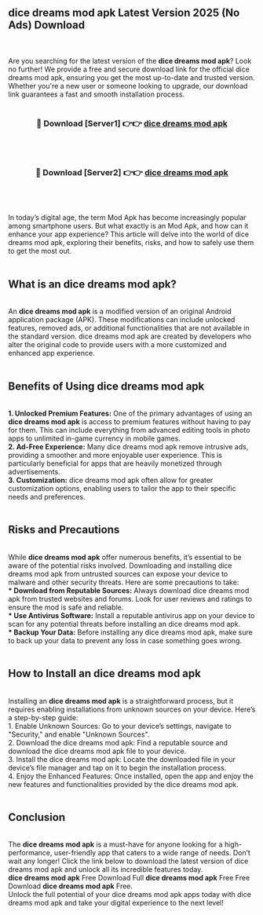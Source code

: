 ## dice dreams mod apk Latest Version 2025 (No Ads) Download
<br><br>
Are you searching for the latest version of the <strong>dice dreams mod apk</strong>? Look no further! We provide a free and secure download link for the official dice dreams mod apk, ensuring you get the most up-to-date and trusted version. Whether you're a new user or someone looking to upgrade, our download link guarantees a fast and smooth installation process.
<br>
<br>
<div align="center">
<h3>🔴 Download [Server1] 👉👉 <a href="https://modyolo.store/dice_dreams_mod_apk">dice dreams mod apk</a></h3><br>
<br>
<h3>🔴 Download [Server2] 👉👉 <a href="https://modyolo.store/dice_dreams_mod_apk">dice dreams mod apk</a></h3><br>
</div>
<br>
<br>
In today’s digital age, the term Mod Apk has become increasingly popular among smartphone users. But what exactly is an Mod Apk, and how can it enhance your app experience? This article will delve into the world of dice dreams mod apk, exploring their benefits, risks, and how to safely use them to get the most out.
<br>
<br>
<h2>What is an dice dreams mod apk?</h2>
<br>
An <strong>dice dreams mod apk</strong> is a modified version of an original Android application package (APK). These modifications can include unlocked features, removed ads, or additional functionalities that are not available in the standard version. dice dreams mod apk are created by developers who alter the original code to provide users with a more customized and enhanced app experience.
<br>
<br>
<h2>Benefits of Using dice dreams mod apk</h2>
<br>
<strong> 1. Unlocked Premium Features:</strong> One of the primary advantages of using an <strong>dice dreams mod apk</strong> is access to premium features without having to pay for them. This can include everything from advanced editing tools in photo apps to unlimited in-game currency in mobile games.
<br>
<strong> 2. Ad-Free Experience:</strong> Many dice dreams mod apk remove intrusive ads, providing a smoother and more enjoyable user experience. This is particularly beneficial for apps that are heavily monetized through advertisements.
<br>
<strong> 3. Customization:</strong> dice dreams mod apk often allow for greater customization options, enabling users to tailor the app to their specific needs and preferences.
<br>
<br>
<h2>Risks and Precautions</h2>
<br>
While <strong>dice dreams mod apk</strong> offer numerous benefits, it’s essential to be aware of the potential risks involved. Downloading and installing dice dreams mod apk from untrusted sources can expose your device to malware and other security threats. Here are some precautions to take:
<br>
<strong> * Download from Reputable Sources:</strong> Always download dice dreams mod apk from trusted websites and forums. Look for user reviews and ratings to ensure the mod is safe and reliable.
<br>
<strong> * Use Antivirus Software:</strong> Install a reputable antivirus app on your device to scan for any potential threats before installing an dice dreams mod apk.
<br>
<strong> * Backup Your Data:</strong> Before installing any dice dreams mod apk, make sure to back up your data to prevent any loss in case something goes wrong.
<br>
<br>
<h2>How to Install an dice dreams mod apk</h2>
<br>
Installing an <strong>dice dreams mod apk</strong> is a straightforward process, but it requires enabling installations from unknown sources on your device. Here’s a step-by-step guide:
<br>
 1. Enable Unknown Sources: Go to your device’s settings, navigate to "Security," and enable "Unknown Sources".
<br>
 2. Download the dice dreams mod apk: Find a reputable source and download the dice dreams mod apk file to your device.
<br>
 3. Install the dice dreams mod apk: Locate the downloaded file in your device’s file manager and tap on it to begin the installation process.
<br>
 4. Enjoy the Enhanced Features: Once installed, open the app and enjoy the new features and functionalities provided by the dice dreams mod apk.
<br>
<br>
<h2><strong>Conclusion</strong></h2>
<br>
The <strong>dice dreams mod apk</strong> is a must-have for anyone looking for a high-performance, user-friendly app that caters to a wide range of needs. Don’t wait any longer! Click the link below to download the latest version of dice dreams mod apk and unlock all its incredible features today.
<br>
<strong>dice dreams mod apk</strong> Free Download Full <strong>dice dreams mod apk</strong> Free Free Download <strong>dice dreams mod apk</strong> Free.
<br>
Unlock the full potential of your dice dreams mod apk apps today with dice dreams mod apk and take your digital experience to the next level!


